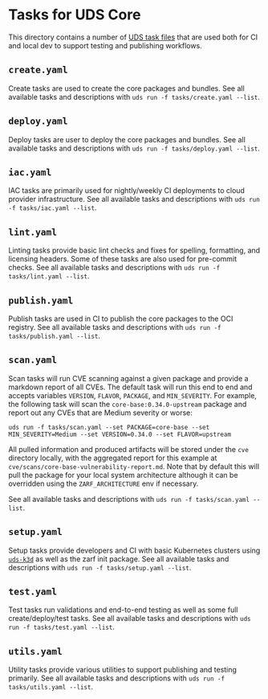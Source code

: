 # Tasks for UDS Core

This directory contains a number of [UDS task files](https://uds.defenseunicorns.com/reference/cli/uds-runner/) that are used both for CI and local dev to support testing and publishing workflows.

## `create.yaml`

Create tasks are used to create the core packages and bundles. See all available tasks and descriptions with `uds run -f tasks/create.yaml --list`.

## `deploy.yaml`

Deploy tasks are user to deploy the core packages and bundles. See all available tasks and descriptions with `uds run -f tasks/deploy.yaml --list`.

## `iac.yaml`

IAC tasks are primarily used for nightly/weekly CI deployments to cloud provider infrastructure. See all available tasks and descriptions with `uds run -f tasks/iac.yaml --list`.

## `lint.yaml`

Linting tasks provide basic lint checks and fixes for spelling, formatting, and licensing headers. Some of these tasks are also used for pre-commit checks. See all available tasks and descriptions with `uds run -f tasks/lint.yaml --list`.

## `publish.yaml`

Publish tasks are used in CI to publish the core packages to the OCI registry. See all available tasks and descriptions with `uds run -f tasks/publish.yaml --list`.

## `scan.yaml`

Scan tasks will run CVE scanning against a given package and provide a markdown report of all CVEs. The default task will run this end to end and accepts variables `VERSION`, `FLAVOR`, `PACKAGE`, and `MIN_SEVERITY`. For example, the following task will scan the `core-base:0.34.0-upstream` package and report out any CVEs that are Medium severity or worse:

```console
uds run -f tasks/scan.yaml --set PACKAGE=core-base --set MIN_SEVERITY=Medium --set VERSION=0.34.0 --set FLAVOR=upstream
```

All pulled information and produced artifacts will be stored under the `cve` directory locally, with the aggregated report for this example at `cve/scans/core-base-vulnerability-report.md`. Note that by default this will pull the package for your local system architecture although it can be overridden using the `ZARF_ARCHITECTURE` env if necessary.

See all available tasks and descriptions with `uds run -f tasks/scan.yaml --list`.

## `setup.yaml`

Setup tasks provide developers and CI with basic Kubernetes clusters using [`uds-k3d`](https://github.com/defenseunicorns/uds-k3d) as well as the zarf init package. See all available tasks and descriptions with `uds run -f tasks/setup.yaml --list`.

## `test.yaml`

Test tasks run validations and end-to-end testing as well as some full create/deploy/test tasks. See all available tasks and descriptions with `uds run -f tasks/test.yaml --list`.

## `utils.yaml`

Utility tasks provide various utilities to support publishing and testing primarily. See all available tasks and descriptions with `uds run -f tasks/utils.yaml --list`.
